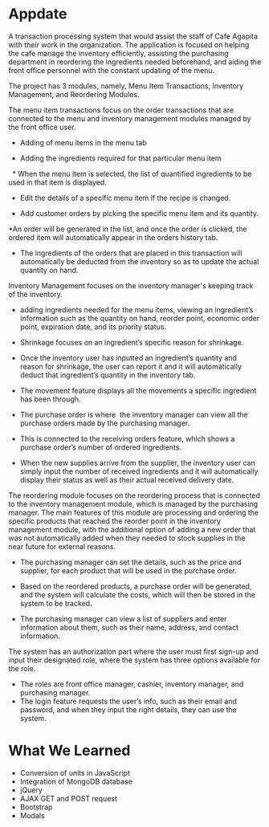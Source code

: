 # Appdate

A transaction processing system that would assist the staff of Cafe Agapita with their work in the organization. The application is focused on helping the cafe manage the inventory efficiently, assisting the purchasing department in reordering the ingredients needed beforehand, and aiding the front office personnel with the constant updating of the menu. 

The project has 3 modules, namely, Menu Item Transactions, Inventory Management, and Reordering Modules.

The menu item transactions focus on the order transactions that are connected to the menu and inventory management modules managed by the front office user. 

* Adding of menu items in the menu tab 

* Adding the ingredients required for that particular menu item

  * When the menu item is selected, the list of quantified ingredients to be used in that item is displayed. 

* Edit the details of a specific menu item if the recipe is changed. 

* Add customer orders by picking the specific menu item and its quantity. 

*An order will be generated in the list, and once the order is clicked, the ordered item will automatically appear in the orders history tab. 

* The ingredients of the orders that are placed in this transaction will automatically be deducted from the inventory so as to update the actual quantity on hand.

Inventory Management focuses on the inventory manager's keeping track of the inventory. 

* adding ingredients needed for the menu items, viewing an ingredient’s information such as the quantity on hand, reorder point, economic order point, expiration date, and its priority status. 

* Shrinkage focuses on an ingredient’s specific reason for shrinkage. 

* Once the inventory user has inputted an ingredient’s quantity and reason for shrinkage, the user can report it and it will automatically deduct that ingredient’s quantity in the inventory tab. 

* The movement feature displays all the movements a specific ingredient has been through. 

* The purchase order is where  the inventory manager can view all the purchase orders made by the purchasing manager. 

* This is connected to the receiving orders feature, which shows a purchase order’s number of ordered ingredients. 

* When the new supplies arrive from the supplier, the inventory user can simply input the number of received ingredients and it will automatically display their status as well as their actual received delivery date.

The reordering module focuses on the reordering process that is connected to the inventory management module, which is managed by the purchasing manager. The main features of this module are processing and ordering the specific products that reached the reorder point in the inventory management module, with the additional option of adding a new order that was not automatically added when they needed to stock supplies in the near future for external reasons.

  * The purchasing manager can set the details, such as the price and supplier, for each product that will be used in the purchase order.

  * Based on the reordered products, a purchase order will be generated, and the system will calculate the costs, which will then be stored in the system to be tracked.

  * The purchasing manager can view a list of suppliers and enter information about them, such as their name, address, and contact information.

The system has an authorization part where the user must first sign-up and input their designated role, where the system has three options available for the role. 
* The roles are front office manager, cashier, inventory manager, and purchasing manager.
* The login feature requests the user’s info, such as their email and password, and when they input the right details, they can use the system. 

# What We Learned

* Conversion of units in JavaScript
* Integration of MongoDB database
* jQuery
 * AJAX GET and POST request
* Bootstrap
 * Modals 

